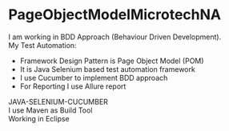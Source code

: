 # PageObjectModelMicrotechNA
I am working in BDD Approach (Behaviour Driven Development).<br />
My Test Automation: 
- Framework Design Pattern is Page Object Model (POM)
- It is Java Selenium based test automation framework
- I use Cucumber to implement BDD approach
- For Reporting I use Allure report



JAVA-SELENIUM-CUCUMBER<br />
I use Maven as Build Tool<br />
Working in Eclipse
